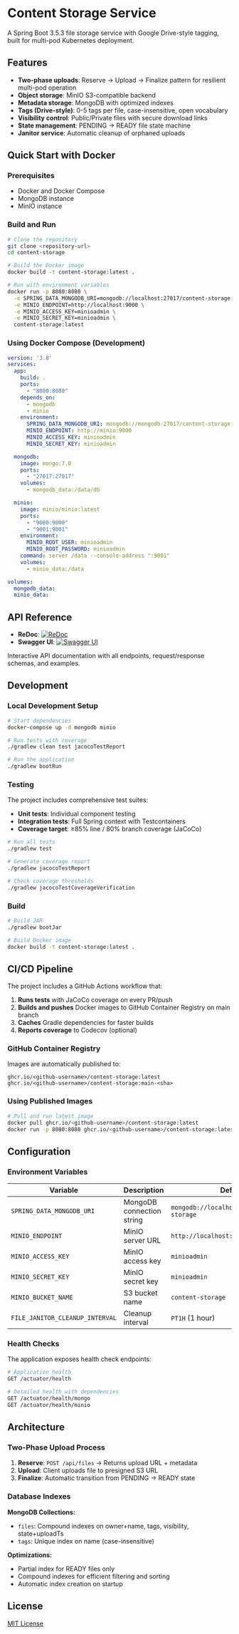 # Content Storage Service

A Spring Boot 3.5.3 file storage service with Google Drive-style tagging, built for multi-pod Kubernetes deployment.

## Features

- **Two-phase uploads**: Reserve → Upload → Finalize pattern for resilient multi-pod operation
- **Object storage**: MinIO S3-compatible backend
- **Metadata storage**: MongoDB with optimized indexes
- **Tags (Drive-style)**: 0-5 tags per file, case-insensitive, open vocabulary
- **Visibility control**: Public/Private files with secure download links
- **State management**: PENDING → READY file state machine
- **Janitor service**: Automatic cleanup of orphaned uploads

## Quick Start with Docker

### Prerequisites
- Docker and Docker Compose
- MongoDB instance
- MinIO instance

### Build and Run

```bash
# Clone the repository
git clone <repository-url>
cd content-storage

# Build the Docker image
docker build -t content-storage:latest .

# Run with environment variables
docker run -p 8080:8080 \
  -e SPRING_DATA_MONGODB_URI=mongodb://localhost:27017/content-storage \
  -e MINIO_ENDPOINT=http://localhost:9000 \
  -e MINIO_ACCESS_KEY=minioadmin \
  -e MINIO_SECRET_KEY=minioadmin \
  content-storage:latest
```

### Using Docker Compose (Development)

```yaml
version: '3.8'
services:
  app:
    build: .
    ports:
      - "8080:8080"
    depends_on:
      - mongodb
      - minio
    environment:
      SPRING_DATA_MONGODB_URI: mongodb://mongodb:27017/content-storage
      MINIO_ENDPOINT: http://minio:9000
      MINIO_ACCESS_KEY: minioadmin
      MINIO_SECRET_KEY: minioadmin

  mongodb:
    image: mongo:7.0
    ports:
      - "27017:27017"
    volumes:
      - mongodb_data:/data/db

  minio:
    image: minio/minio:latest
    ports:
      - "9000:9000"
      - "9001:9001"
    environment:
      MINIO_ROOT_USER: minioadmin
      MINIO_ROOT_PASSWORD: minioadmin
    command: server /data --console-address ":9001"
    volumes:
      - minio_data:/data

volumes:
  mongodb_data:
  minio_data:
```

## API Reference

- **ReDoc**: [![ReDoc](https://img.shields.io/badge/docs-ReDoc-orange)](https://kropotov-art.github.io/content-storage/)
- **Swagger UI**: [![Swagger UI](https://img.shields.io/badge/docs-Swagger%20UI-brightgreen)](https://editor.swagger.io/?url=https://kropotov-art.github.io/content-storage/docs/openapi.yaml)

Interactive API documentation with all endpoints, request/response schemas, and examples.

## Development

### Local Development Setup

```bash
# Start dependencies
docker-compose up -d mongodb minio

# Run tests with coverage
./gradlew clean test jacocoTestReport

# Run the application
./gradlew bootRun
```

### Testing

The project includes comprehensive test suites:

- **Unit tests**: Individual component testing
- **Integration tests**: Full Spring context with Testcontainers
- **Coverage target**: ≥85% line / 80% branch coverage (JaCoCo)

```bash
# Run all tests
./gradlew test

# Generate coverage report
./gradlew jacocoTestReport

# Check coverage thresholds
./gradlew jacocoTestCoverageVerification
```

### Build

```bash
# Build JAR
./gradlew bootJar

# Build Docker image
docker build -t content-storage:latest .
```

## CI/CD Pipeline

The project includes a GitHub Actions workflow that:

1. **Runs tests** with JaCoCo coverage on every PR/push
2. **Builds and pushes** Docker images to GitHub Container Registry on main branch
3. **Caches** Gradle dependencies for faster builds
4. **Reports coverage** to Codecov (optional)

### GitHub Container Registry

Images are automatically published to:
```
ghcr.io/<github-username>/content-storage:latest
ghcr.io/<github-username>/content-storage:main-<sha>
```

### Using Published Images

```bash
# Pull and run latest image
docker pull ghcr.io/<github-username>/content-storage:latest
docker run -p 8080:8080 ghcr.io/<github-username>/content-storage:latest
```

## Configuration

### Environment Variables

| Variable | Description | Default |
|----------|-------------|---------|
| `SPRING_DATA_MONGODB_URI` | MongoDB connection string | `mongodb://localhost:27017/content-storage` |
| `MINIO_ENDPOINT` | MinIO server URL | `http://localhost:9000` |
| `MINIO_ACCESS_KEY` | MinIO access key | `minioadmin` |
| `MINIO_SECRET_KEY` | MinIO secret key | `minioadmin` |
| `MINIO_BUCKET_NAME` | S3 bucket name | `content-storage` |
| `FILE_JANITOR_CLEANUP_INTERVAL` | Cleanup interval | `PT1H` (1 hour) |

### Health Checks

The application exposes health check endpoints:

```bash
# Application health
GET /actuator/health

# Detailed health with dependencies
GET /actuator/health/mongo
GET /actuator/health/minio
```

## Architecture

### Two-Phase Upload Process
1. **Reserve**: `POST /api/files` → Returns upload URL + metadata
2. **Upload**: Client uploads file to presigned S3 URL
3. **Finalize**: Automatic transition from PENDING → READY state

### Database Indexes

**MongoDB Collections:**
- `files`: Compound indexes on owner+name, tags, visibility, state+uploadTs
- `tags`: Unique index on name (case-insensitive)

**Optimizations:**
- Partial index for READY files only
- Compound indexes for efficient filtering and sorting
- Automatic index creation on startup

## License

[MIT License](LICENSE)